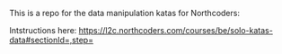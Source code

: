 This is a repo for the data manipulation katas for Northcoders:

Intstructions here:
https://l2c.northcoders.com/courses/be/solo-katas-data#sectionId=,step=
